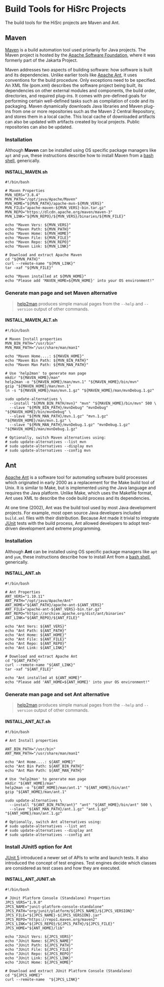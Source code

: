 # Build Tools for HiSrc Projects

The build tools for the HiSrc projects are Maven and Ant.

## Maven

[Maven][1] is a build automation tool used primarily for Java projects. The Maven project is hosted by the [Apache Software Foundation][2], where it was formerly part of the Jakarta Project.

Maven addresses two aspects of building software: how software is built and its dependencies. Unlike earlier tools like [Apache Ant][4], it uses conventions for the build procedure. Only exceptions need to be specified. An XML file (pom.xml) describes the software project being built, its dependencies on other external modules and components, the build order, directories, and required plug-ins. It comes with pre-defined goals for performing certain well-defined tasks such as compilation of code and its packaging. Maven dynamically downloads Java libraries and Maven plug-ins from one or more repositories such as the Maven 2 Central Repository, and stores them in a local cache. This local cache of downloaded artifacts can also be updated with artifacts created by local projects. Public repositories can also be updated.

### Installation

Although **Maven** can be installed using OS specific package managers like `apt` and `yum`, these instructions describe how to install Maven from a [bash shell][6], generically.

#### INSTALL_MAVEN.sh
~~~
#!/bin/bash

# Maven Properties
MVN_VERS="3.8.4"
MVN_PATH="/opt/java/Apache/Maven"
MVN_HOME="${MVN_PATH}/apache-mvn-${MVN_VERS}"
MVN_FILE="apache-maven-${MVN_VERS}-bin.tar.gz"
MVN_REPO="https://dlcdn.apache.org/maven/maven-3"
MVN_LINK="${MVN_REPO}/${MVN_VERS}/binaries/${MVN_FILE}"

echo "Maven Vers: ${MVN_VERS}"
echo "Maven Path: ${MVN_PATH}"
echo "Maven Home: ${MVN_HOME}"
echo "Maven File: ${MVN_FILE}"
echo "Maven Repo: ${MVN_REPO}"
echo "Maven Link: ${MVN_LINK}"

# Download and extract Apache Maven
cd "${MVN_PATH}"
curl --remote-name "${MVN_LINK}"
tar -xaf "${MVN_FILE}"

echo "Maven installed at ${MVN_HOME}"
echo "Please add 'MAVEN_HOME=${MVN_HOME}' into your OS environment!"
~~~

### Generate man page and set Maven alternative

> [help2man][7] produces simple manual pages from the `--help` and `--version`
> output of other commands.

#### INSTALL_MAVEN_ALT.sh
~~~
#!/bin/bash

# Maven Install properties
MVN_BIN_PATH="/usr/bin"
MVN_MAN_PATH="/usr/share/man/man1"

echo "Maven Home....: ${MAVEN_HOME}"
echo "Maven Bin Path: ${MVN_BIN_PATH}"
echo "Maven Man Path: ${MVN_MAN_PATH}"

# Use 'help2man' to generate man page
mkdir "${MAVEN_HOME}/man"
help2man -o "${MAVEN_HOME}/man/mvn.1" "${MAVEN_HOME}/bin/mvn"
gzip "${MAVEN_HOME}/man/mvn.1"
ln -s "${MAVEN_HOME}/man/mvn.1.gz" "${MAVEN_HOME}/man/mvnDebug.1.gz"

sudo update-alternatives \
  --install "${MVN_BIN_PATH/mvn}" "mvn" "${MAVEN_HOME}/bin/mvn" 500 \
  --slave "${MVN_BIN_PATH}/mvnDebug" "mvnDebug" "${MAVEN_HOME}/bin/mvnDebug" \
  --slave "${MVN_MAN_PATH}/mvn.1.gz" "mvn.1.gz" "${MAVEN_HOME}/man/mvn.1.gz" \
  --slave "${MVN_MAN_PATH}/mvnDebug.1.gz" "mvnDebug.1.gz" "${MAVEN_HOME}/man/mvnDebug.1.gz"

# Optionally, switch Maven alternatives using:
# sudo update-alternatives --list mvn
# sudo update-alternatives --display mvn
# sudo update-alternatives --config mvn
~~~

## Ant

[Apache Ant][4] is a software tool for automating software build processes which originated in early 2000 as a replacement for the Make build tool of Unix. It is similar to Make, but is implemented using the Java language and requires the Java platform. Unlike Make, which uses the Makefile format, Ant uses XML to describe the code build process and its dependencies.

At one time (2002), Ant was the build tool used by most Java development projects. For example, most open source Java developers included `build.xml` files with their distribution. Because Ant made it trivial to integrate [JUnit][5] tests with the build process, Ant allowed developers to adopt test-driven development and extreme programming.

### Installation

Although **Ant** can be installed using OS specific package managers like `apt` and `yum`, these instructions describe how to install Ant from a [bash shell][6], generically.

#### INSTALL_ANT.sh
~~~
#!/bin/bash

# Ant Properties
ANT_VERS="1.10.11"
ANT_PATH="/opt/java/Apache/Ant"
ANT_HOME="${ANT_PATH}/apache-ant-${ANT_VERS}"
ANT_FILE="apache-ant-${ANT_VERS}-bin.tar.gz"
ANT_REPO="https://archive.apache.org/dist/ant/binaries"
ANT_LINK="${ANT_REPO}/${ANT_FILE}"

echo "Ant Vers: ${ANT_VERS}"
echo "Ant Path: ${ANT_PATH}"
echo "Ant Home: ${ANT_HOME}"
echo "Ant File: ${ANT_FILE}"
echo "Ant Repo: ${ANT_REPO}"
echo "Ant Link: ${ANT_LINK}"

# Download and extract Apache Ant
cd "${ANT_PATH}"
curl --remote-name "${ANT_LINK}"
tar -xaf "${ANT_FILE}"

echo "Ant installed at ${ANT_HOME}"
echo "Please add 'ANT_HOME=${ANT_HOME}' into your OS environment!"
~~~

### Generate man page and set Ant alternative

> [help2man][7] produces simple manual pages from the `--help` and `--version`
> output of other commands.

#### INSTALL_ANT_ALT.sh
~~~
#!/bin/bash

# Ant Install properties

ANT_BIN_PATH="/usr/bin"
ANT_MAN_PATH="/usr/share/man/man1"

echo "Ant Home....: ${ANT_HOME}"
echo "Ant Bin Path: ${ANT_BIN_PATH}"
echo "Ant Man Path: ${ANT_MAN_PATH}"

# Use 'help2man' to generate man page
mkdir "${ANT_HOME}/man"
help2man -o "${ANT_HOME}/man/ant.1" "${ANT_HOME}/bin/ant"
gzip "${ANT_HOME}/man/ant.1"

sudo update-alternatives \
  --install "${ANT_BIN_PATH/ant}" "ant" "${ANT_HOME}/bin/ant" 500 \
  --slave "${ANT_MAN_PATH}/ant.1.gz" "ant.1.gz" "${ANT_HOME}/man/ant.1.gz"

# Optionally, switch Ant alternatives using:
# sudo update-alternatives --list ant
# sudo update-alternatives --display ant
# sudo update-alternatives --config ant
~~~

### Install JUnit5 option for Ant

[JUnit 5][5] introduced a newer set of APIs to write and launch tests. It also introduced the concept of test engines. Test engines decide which classes are considered as test cases and how they are executed.

#### INSTALL_ANT_JUNIT.sh
~~~
#!/bin/bash

# JUnit Platform Console (Standalone) Properties
JPCS_VERS="1.9.0"
JPCS_NAME="junit-platform-console-standalone"
JPCS_PATH="org/junit/platform/${JPCS_NAME}/${JPCS_VERSION}"
JPCS_FILE="${JPCS_NAME}-${JPCS_VERSION}.jar"
JPCS_REPO="https://repo1.maven.org/maven2"
JPCS_LINK="${JPCS_REPO}/${JPCS_PATH}/${JPCS_FILE}"
JPCS_HOME="${ANT_HOME}/lib"

echo "JUnit Vers: ${JPCS_VERS}"
echo "JUnit Name: ${JPCS_NAME}"
echo "JUnit Path: ${JPCS_PATH}"
echo "JUnit File: ${JPCS_FILE}"
echo "JUnit Repo: ${JPCS_REPO}"
echo "JUnit Link: ${JPCS_LINK}"
echo "JUnit Home: ${JPCS_HOME}"

# Download and extract JUnit Platform Console (Standalone)
cd "${JPCS_HOME}"
curl --remote-name  "${JPCS_LINK}"
~~~

<!-- References -->

  [1]: https://en.wikipedia.org/wiki/Apache_Maven
  [2]: https://en.wikipedia.org/wiki/Apache_Software_Foundation
  [3]: https://en.wikipedia.org/wiki/Jakarta_Project
  [4]: https://en.wikipedia.org/wiki/Apache_Ant
  [5]: https://en.wikipedia.org/wiki/JUnit
  [6]: https://en.wikipedia.org/wiki/Bash_(Unix_shell)
  [7]: https://www.gnu.org/software/help2man
